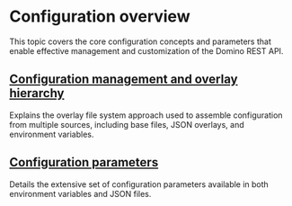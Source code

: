 # Configuration overview

This topic covers the core configuration concepts and parameters that enable effective management and customization of the Domino REST API.

## [Configuration management and overlay hierarchy](understandingconfig.md)

Explains the overlay file system approach used to assemble configuration from multiple sources, including base files, JSON overlays, and environment variables.

## [Configuration parameters](parameters.md)

Details the extensive set of configuration parameters available in both environment variables and JSON files.